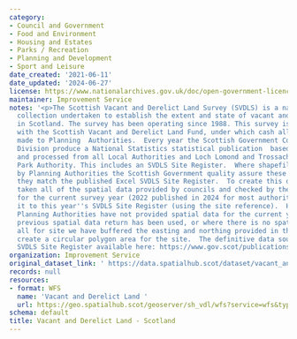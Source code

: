 ```yaml
---
category:
- Council and Government
- Food and Environment
- Housing and Estates
- Parks / Recreation
- Planning and Development
- Sport and Leisure
date_created: '2021-06-11'
date_updated: '2024-06-27'
license: https://www.nationalarchives.gov.uk/doc/open-government-licence/version/3/
maintainer: Improvement Service
notes: '<p>The Scottish Vacant and Derelict Land Survey (SVDLS) is a national data
  collection undertaken to establish the extent and state of vacant and derelict land
  in Scotland. The survey has been operating since 1988. This survey is associated
  with the Scottish Vacant and Derelict Land Fund, under which cash allocations are
  made to Planning  Authorities.  Every year the Scottish Government Communities Analysis
  Division produce a National Statistics statistical publication  based on data collected
  and processed from all Local Authorities and Loch Lomond and Trossachs National
  Park Authority. This includes an SVDLS Site Register.  Where shapefiles are provided
  by Planning Authorities the Scottish Government quality assure these to make sure
  they match the published Excel SVDLS Site Register.  To create this dataset we have
  taken all of the spatial data provided by councils and checked by the Scottish Government
  for the current survey year (2022 published in 2024 for most authorities) and combined
  it to this year''s SVDLS Site Register (using the site reference).  However: - where
  Planning Authorities have not provided spatial data for the current year, their
  previous spatial data return has been used, or where there is no spatial data at
  all for site we have buffered the easting and northing provided in the survey, to
  create a circular polygon area for the site.  The definitive data source is the
  SVDLS Site Register available here: https://www.gov.scot/publications/scottish-vacant-derelict-land-survey-2022/</p>'
organization: Improvement Service
original_dataset_link: ' https://data.spatialhub.scot/dataset/vacant_and_derelict_land-is'
records: null
resources:
- format: WFS
  name: 'Vacant and Derelict Land '
  url: https://geo.spatialhub.scot/geoserver/sh_vdl/wfs?service=wfs&typeName=sh_vdl:pub_vdl
schema: default
title: Vacant and Derelict Land - Scotland
---
```

